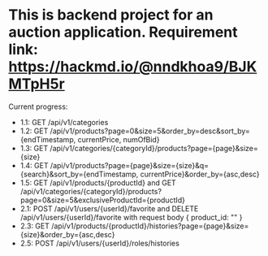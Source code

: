 # This is backend project for an auction application. Requirement link: https://hackmd.io/@nndkhoa9/BJKMTpH5r

Current progress: 
- 1.1: GET /api/v1/categories
- 1.2: GET /api/v1/products?page=0&size=5&order_by=desc&sort_by={endTimestamp, currentPrice, numOfBid}
- 1.3: GET /api/v1/categories/{categoryId}/products?page={page}&size={size}
- 1.4: GET /api/v1/products?page={page}&size={size}&q={search}&sort_by={endTimestamp, currentPrice}&order_by={asc,desc}
- 1.5: GET /api/v1/products/{productId} and GET /api/v1/categories/{categoryId}/products?page=0&size=5&exclusiveProductId={productId}
- 2.1: POST /api/v1/users/{userId}/favorite and DELETE /api/v1/users/{userId}/favorite with request body { product_id: "" }
- 2.3: GET /api/v1/products/{productId}/histories?page={page}&size={size}&order_by={asc,desc}
- 2.5: POST /api/v1/users/{userId}/roles/histories